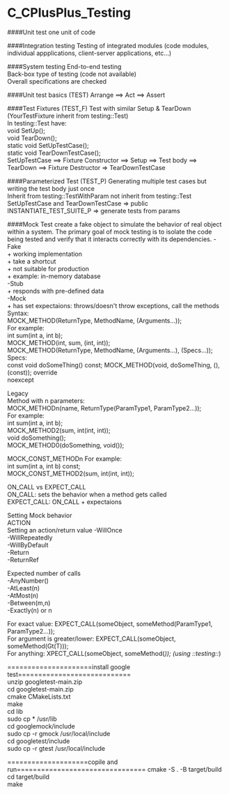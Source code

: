 # C_CPlusPlus_Testing
####Unit test
one unit of code

####Integration testing
Testing of integrated modules (code modules, individual appplications, client-server applications, etc...)          

####System testing
End-to-end testing              
Back-box type of testing (code not available)               
Overall specifications are checked                  

####Unit test basics (TEST)
Arrange ==> Act ==> Assert

####Test Fixtures (TEST_F)
Test with similar Setup & TearDown (YourTestFixture inherit from testing::Test)                     
In testing::Test have:                      
void SetUp();                      
void TearDown();                
static void SetUpTestCase();                    
static void TearDownTestCase();                            
SetUpTestCase ==> Fixture Constructor ==> Setup ==> Test body ==> TearDown ==> Fixture Destructor => TearDownTestCase                                                             

####Parameterized Test (TEST_P)
Generating multiple test cases but writing the test body just once                  
Inherit from testing::TestWithParam<T> not inherit from testing::Test                   
SetUpTestCase and TearDownTestCase => public                    
INSTANTIATE_TEST_SUITE_P => generate tests from params                      

####Mock Test
create a fake object to simulate the behavior of real object within a system. The primary goal of mock testing is to isolate the code being tested and verify that it interacts correctly with its dependencies.
-Fake                                             
    + working implementation                
    + take a shortcut                   
    + not suitable for production                   
    + example: in-memory database                   
-Stub                   
    + responds with pre-defined data                        
-Mock                       
    + has set expectaions: throws/doesn't throw exceptions, call the methods                        
Syntax:                     
    MOCK_METHOD(ReturnType, MethodName, (Arguments...));                    
    For example:                    
        int sum(int a, int b);                      
        MOCK_METHOD(int, sum, (int, int));              
    MOCK_METHOD(ReturnType, MethodName, (Arguments...), (Specs...));            
    Specs:              
        const                   void doSomeThing() const;                     MOCK_METHOD(void, doSomeThing, (), (const));
        override            
        noexcept                        

Legacy         
Method with n parameters:               
MOCK_METHODn(name, ReturnType(ParamType1, ParamType2...));              
For example:                    
    int sum(int a, int b);                                    
    MOCK_METHOD2(sum, int(int, int));               
    void doSomething();                  
    MOCK_METHOD0(doSomething, void());  

MOCK_CONST_METHODn
For example:                    
    int sum(int a, int b) const;                                    
    MOCK_CONST_METHOD2(sum, int(int, int));  

ON_CALL vs EXPECT_CALL              
ON_CALL: sets the behavior when a method gets called            
EXPECT_CALL: ON_CALL + expectaions   

Setting Mock behavior                          
ACTION              
Setting an action/return value
-WillOnce           
-WillRepeatedly             
-WillByDefault              
-Return             
-ReturnRef      

Expected number of calls            
-AnyNumber()                     
-AtLeast(n)                            
-AtMost(n)              
-Between(m,n)               
-Exactly(n) or n                

For exact value: EXPECT_CALL(someObject, someMethod(ParamType1, ParamType2...));                
For argument is greater/lower:  EXPECT_CALL(someObject, someMethod(Gt(T)));         
For anything: XPECT_CALL(someObject, someMethod(_)); (using ::testing::_)      



=====================install google test============================                            
unzip googletest-main.zip               
cd googletest-main.zip              
cmake CMakeLists.txt                    
make                    
cd lib                  
sudo cp * /usr/lib                  
cd googlemock/include               
sudo cp -r gmock /usr/local/include             
cd googletest/include           
sudo cp -r gtest /usr/local/include             

====================copile and run================================
cmake -S . -B target/build              
cd target/build             
make                

